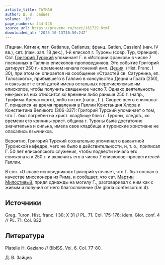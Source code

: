 ```yaml
---
article_title: ГАТИАН
author: Д. В. Зайцев
volume: '10'
page_numbers: 444-445
source_url: https://pravenc.ru/text/161729.html
downloaded_at: '2025-10-13T10:50:24Z'
---
```


[Гациан, Катиан; лат. Gatianus, Catianus; франц. Gatien, Cassien] (нач. IV вв.), свт. (пам. зап. 18 дек.), 1-й епископ г. Туроны (совр. Тур, Франция). Свт. [Григорий Турский](<https://pravenc.ru/text/Григорий Турский.html>) упоминает Г. в «Истории франков» в числе 7 посланных в Галлию епископов-проповедников. Это событие Григорий датирует 250 г.- временем начала гонений имп. [Деция](https://pravenc.ru/text/Деций.html). (Hist. Franc. I 30), при этом он опирается на сообщение «Страстей св. Сатурнина, еп. Толозского», прибывшего в Галлию в консульство Деция и Грата (250), и связывает с этой датой имена остальных перечисляемых им епископов, чтобы получить священное число 7. Однако деятельность нек-рых из них относится ко времени либо раньше 250 г. (напр., Трофима Арелатского), либо позже (напр., Г.). Скорее всего епископат Г. пришелся на время правления в Галлии Констанция Хлора и Константина Великого (306-337): Григорий Турский упоминает о том, что Г. был погребен на христ. кладбище близ г. Туроны, следов., ко времени его кончины христ. община г. Туроны была достаточно значительна и сильна, имела свое кладбище и туронские христиане не опасались язычников.

Вероятно, Григорий Турский сознательно упоминал о вакантной Туронской кафедре, чего не было в действительности, и, т. о., приписал Г. 50 лет епископского служения, чтобы подвести начало его епископата к 250 г. и включить его в число 7 епископов-просветителей Галлии.

В соч. «О славе исповедников» Григорий уточняет, что Г. был послан в качестве миссионера из Рима, и сообщает, что свт. [Мартин Милостивый](<https://pravenc.ru/text/Мартин Милостивый.html>), придя однажды на могилу Г., разговаривал с ним как с живым и получил от него благословение (De gloria confessorum 4).

## Источники

Greg. Turon. Hist. franc. I 30; X 31 // PL. 71. Col. 175-176; idem. Glor. conf. 4 // PL. 71. Col. 832.

## Литература

Platelle H. Gaziano // BiblSS. Vol. 6. Col. 77-80.

Д. В. Зайцев
